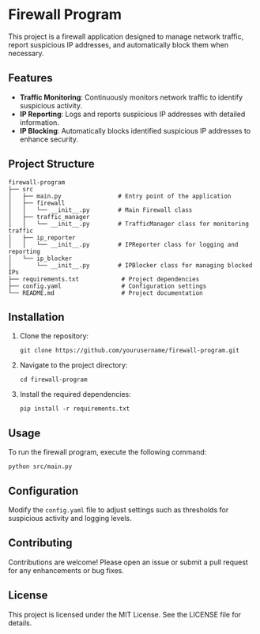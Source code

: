 # Firewall Program

This project is a firewall application designed to manage network traffic, report suspicious IP addresses, and automatically block them when necessary. 

## Features

- **Traffic Monitoring**: Continuously monitors network traffic to identify suspicious activity.
- **IP Reporting**: Logs and reports suspicious IP addresses with detailed information.
- **IP Blocking**: Automatically blocks identified suspicious IP addresses to enhance security.

## Project Structure

```
firewall-program
├── src
│   ├── main.py                # Entry point of the application
│   ├── firewall
│   │   └── __init__.py        # Main Firewall class
│   ├── traffic_manager
│   │   └── __init__.py        # TrafficManager class for monitoring traffic
│   ├── ip_reporter
│   │   └── __init__.py        # IPReporter class for logging and reporting
│   └── ip_blocker
│       └── __init__.py        # IPBlocker class for managing blocked IPs
├── requirements.txt            # Project dependencies
├── config.yaml                 # Configuration settings
└── README.md                   # Project documentation
```

## Installation

1. Clone the repository:
   ```
   git clone https://github.com/yourusername/firewall-program.git
   ```
2. Navigate to the project directory:
   ```
   cd firewall-program
   ```
3. Install the required dependencies:
   ```
   pip install -r requirements.txt
   ```

## Usage

To run the firewall program, execute the following command:
```
python src/main.py
```

## Configuration

Modify the `config.yaml` file to adjust settings such as thresholds for suspicious activity and logging levels.

## Contributing

Contributions are welcome! Please open an issue or submit a pull request for any enhancements or bug fixes. 

## License

This project is licensed under the MIT License. See the LICENSE file for details.